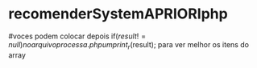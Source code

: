 # recomenderSystemAPRIORIphp
#voces podem colocar depois if($result != null) no arquivo processa.php um print_r($result); para ver melhor os itens do array
